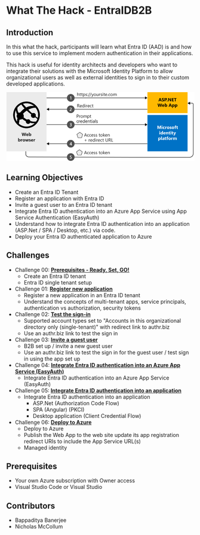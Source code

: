 # What The Hack - EntraIDB2B

## Introduction

In this what the hack, participants will learn what Entra ID (AAD) is and how to use this service to implement modern authentication in their applications.

This hack is useful for identity architects and developers who want to integrate their solutions with the Microsoft Identity Platform to allow organizational users as well as external identities to sign in to their custom developed applications.

![Entra ID Overview](./Images/aspnetwebapp-intro.svg)

## Learning Objectives

- Create an Entra ID Tenant
- Register an application with Entra ID
- Invite a guest user to an Entra ID tenant
- Integrate Entra ID authentication into an Azure App Service using App Service Authentication (EasyAuth)
- Understand how to integrate Entra ID authentication into an application (ASP.Net / SPA / Desktop, etc.) via code.
- Deploy your Entra ID authenticated application to Azure

## Challenges

- Challenge 00: **[Prerequisites - Ready, Set, GO!](Student/Challenge-00.md)**
     - Create an Entra ID tenant
     - Entra ID single tenant setup
- Challenge 01: **[Register new application](Student/Challenge-01.md)**
     - Register a new application in an Entra ID tenant
     - Understand the concepts of multi-tenant apps, service principals, authentication vs authorization, security tokens
- Challenge 02: **[Test the sign-in](Student/Challenge-02.md)**
	 - Supported account types set to "Accounts in this organizational directory only (single-tenant)" with redirect link to authr.biz
     - Use an authr.biz link to test the sign in
- Challenge 03: **[Invite a guest user](Student/Challenge-03.md)**
     - B2B set up / invite a new guest user
     - Use an authr.biz link to test the sign in for the guest user / test sign in using the app set up
- Challenge 04: **[Integrate Entra ID authentication into an Azure App Service (EasyAuth)](Student/Challenge-04.md)**
	 - Integrate Entra ID authentication into an Azure App Service (EasyAuth)
- Challenge 05: **[Integrate Entra ID authentication into an application](Student/Challenge-05.md)**
	 - Integrate Entra ID authentication into an application
        - ASP.Net (Authorization Code Flow)
        - SPA (Angular) (PKCI)  
        - Desktop application (Client Credential Flow)
- Challenge 06: **[Deploy to Azure](Student/Challenge-06.md)**
	 - Deploy to Azure
     - Publish the Web App to the web site update its app registration redirect URIs to include the App Service URL(s)
     - Managed identity


## Prerequisites

- Your own Azure subscription with Owner access
- Visual Studio Code or Visual Studio


## Contributors

- Bappaditya Banerjee
- Nicholas McCollum 

